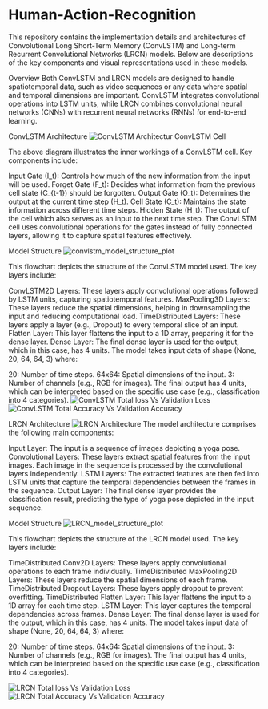 # Human-Action-Recognition
This repository contains the implementation details and architectures of Convolutional Long Short-Term Memory (ConvLSTM) and Long-term Recurrent Convolutional Networks (LRCN) models. Below are descriptions of the key components and visual representations used in these models.

Overview
Both ConvLSTM and LRCN models are designed to handle spatiotemporal data, such as video sequences or any data where spatial and temporal dimensions are important. ConvLSTM integrates convolutional operations into LSTM units, while LRCN combines convolutional neural networks (CNNs) with recurrent neural networks (RNNs) for end-to-end learning.

ConvLSTM Architecture
![ConvLSTM Architectur](https://github.com/YashRaval201/Human-Action-Recognition/assets/70638712/ba9655f6-b0a4-471d-a2bf-49844c9f03e2)
ConvLSTM Cell

The above diagram illustrates the inner workings of a ConvLSTM cell. Key components include:

Input Gate (I_t): Controls how much of the new information from the input will be used.
Forget Gate (F_t): Decides what information from the previous cell state (C_{t-1}) should be forgotten.
Output Gate (O_t): Determines the output at the current time step (H_t).
Cell State (C_t): Maintains the state information across different time steps.
Hidden State (H_t): The output of the cell which also serves as an input to the next time step.
The ConvLSTM cell uses convolutional operations for the gates instead of fully connected layers, allowing it to capture spatial features effectively.

Model Structure
![convlstm_model_structure_plot](https://github.com/YashRaval201/Human-Action-Recognition/assets/70638712/c89f95ef-c280-4ad5-8508-a78901d12838)

This flowchart depicts the structure of the ConvLSTM model used. The key layers include:

ConvLSTM2D Layers: These layers apply convolutional operations followed by LSTM units, capturing spatiotemporal features.
MaxPooling3D Layers: These layers reduce the spatial dimensions, helping in downsampling the input and reducing computational load.
TimeDistributed Layers: These layers apply a layer (e.g., Dropout) to every temporal slice of an input.
Flatten Layer: This layer flattens the input to a 1D array, preparing it for the dense layer.
Dense Layer: The final dense layer is used for the output, which in this case, has 4 units.
The model takes input data of shape (None, 20, 64, 64, 3) where:

20: Number of time steps.
64x64: Spatial dimensions of the input.
3: Number of channels (e.g., RGB for images).
The final output has 4 units, which can be interpreted based on the specific use case (e.g., classification into 4 categories).
![ConvLSTM Total loss Vs Validation Loss](https://github.com/YashRaval201/Human-Action-Recognition/assets/70638712/492aa207-ffe3-4047-88d4-62e95029fe58)
![ConvLSTM Total Accuracy Vs Validation Accuracy](https://github.com/YashRaval201/Human-Action-Recognition/assets/70638712/d6e25c47-c3d9-463b-87e3-fbaa3d8727ed)

LRCN Architecture
![LRCN Architecture](https://github.com/YashRaval201/Human-Action-Recognition/assets/70638712/6fd67606-6357-4e30-81e7-665d33fae38c)
The model architecture comprises the following main components:

Input Layer: The input is a sequence of images depicting a yoga pose.
Convolutional Layers: These layers extract spatial features from the input images. Each image in the sequence is processed by the convolutional layers independently.
LSTM Layers: The extracted features are then fed into LSTM units that capture the temporal dependencies between the frames in the sequence.
Output Layer: The final dense layer provides the classification result, predicting the type of yoga pose depicted in the input sequence.

Model Structure
![LRCN_model_structure_plot](https://github.com/YashRaval201/Human-Action-Recognition/assets/70638712/eaeffaa6-e85f-4242-9f2a-77d3884f2202)

This flowchart depicts the structure of the LRCN model used. The key layers include:

TimeDistributed Conv2D Layers: These layers apply convolutional operations to each frame individually.
TimeDistributed MaxPooling2D Layers: These layers reduce the spatial dimensions of each frame.
TimeDistributed Dropout Layers: These layers apply dropout to prevent overfitting.
TimeDistributed Flatten Layer: This layer flattens the input to a 1D array for each time step.
LSTM Layer: This layer captures the temporal dependencies across frames.
Dense Layer: The final dense layer is used for the output, which in this case, has 4 units.
The model takes input data of shape (None, 20, 64, 64, 3) where:

20: Number of time steps.
64x64: Spatial dimensions of the input.
3: Number of channels (e.g., RGB for images).
The final output has 4 units, which can be interpreted based on the specific use case (e.g., classification into 4 categories).

![LRCN Total loss Vs Validation Loss](https://github.com/YashRaval201/Human-Action-Recognition/assets/70638712/30035b75-f59c-4fbe-af2d-368d45deabdf)
![LRCN Total Accuracy Vs Validation Accuracy](https://github.com/YashRaval201/Human-Action-Recognition/assets/70638712/cb517b17-6400-4b30-a5f1-b3ce4c82f80d)
